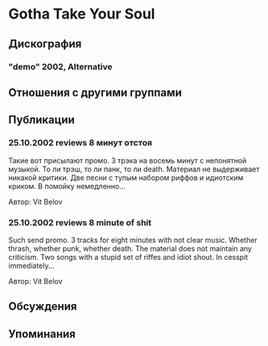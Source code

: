 # Gotha Take Your Soul



## Дискография

### "demo" 2002, Alternative




## Отношения с другими группами


## Публикации

### 25.10.2002 reviews 8 минут отстоя

<p>Такие вот присылают промо. 3 трэка на восемь минут с непонятной музыкой. То ли трэш, то ли панк, то ли death. Материал не выдерживает никакой критики. Две песни с тупым набором риффов и идиотским криком. В помойку немедленно...</p>

Автор: Vit Belov

### 25.10.2002 reviews 8 minute of shit

<p>Such send promo. 3 tracks for eight minutes with not clear music. Whether thrash, whether punk, whether death. The material does not maintain any criticism. Two songs with a stupid set of riffes and idiot shout. In cesspit immediately...</p>

Автор: Vit Belov


## Обсуждения


## Упоминания

